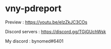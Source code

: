 # vny-pdreport

Preview : https://youtu.be/eIzZkJC3COs

Discord servers : https://discord.gg/TGjGUchWsk

My discord : bynomed#6401



